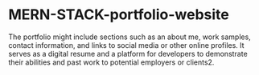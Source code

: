 # MERN-STACK-portfolio-website
The portfolio might include sections such as an about me, work samples, contact information, and links to social media or other online profiles. It serves as a digital resume and a platform for developers to demonstrate their abilities and past work to potential employers or clients2.
